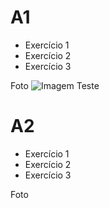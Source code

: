 # A1
- Exercício 1
- Exercício 2
- Exercício 3

Foto
<img src="https://pt.pngtree.com/freebackground/colorful-abstract-ocean-waves-background_2422857.html" alt="Imagem Teste">

# A2
- Exercício 1
- Exercício 2
- Exercício 3

Foto

